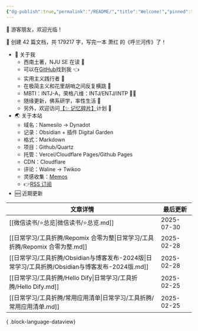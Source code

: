 ```yaml
---
{"dg-publish":true,"permalink":"/README/","title":"Welcome!","pinned":true,"tags":["home","gardenEntry"],"noteIcon":"1","created":"2023-07-14T17:22:00.770+08:00","updated":"2025-02-25T16:11:49.087+08:00"}
---
```


👋 游客朋友，欢迎光临！

<p><span>👏 创建 42 篇文档，共 179217 字，写完一本 萧红 的《呼兰河传》了！</span></p>

- 🤔 关于我
  - 西南土著，NJU SE 在读 📖
  - 可以在[GitHub](https://github.com/XR-Y)找到我 👈
  - 实用主义践行者 🙌
  - 在极简主义和花里胡哨之间反复横跳 🤹
  - MBTI：INTJ-A，荣格八维：INTJ/ENTJ/INTP 🙋‍♂️
  - 随缘更新，佛系研学，率性生活 🎉
  - 另外，欢迎访问[【✨ 记忆碎片】](https://memos.xryuu.com)计划 👀
- 🌏 关于本站
  - 域名：Namesilo → Dynadot
  - 记录：Obsidian + 插件 Digital Garden
  - 格式：Markdown
  - 项目：Github/Quartz
  - 托管：Vercel/Cloudflare Pages/Github Pages
  - CDN：Cloudflare
  - 评论：Waline → Twikoo
  - 灵感收集：[Memos](https://usememos.com/)
  - 👉[RSS 订阅](https://xryuu.com/feed.xml)
- 🆕 近期更新

| 文章详情                                                                   | 最后更新       |
| ---------------------------------------------------------------------- | ---------- |
| [[微信读书/⭐总览\|微信读书/⭐总览.md]]                                           | 2025-07-30 |
| [[日常学习/工具折腾/Repomix 合零为整\|日常学习/工具折腾/Repomix 合零为整.md]]               | 2025-02-28 |
| [[日常学习/工具折腾/Obsidian与博客发布-2024版\|日常学习/工具折腾/Obsidian与博客发布-2024版.md]] | 2025-02-28 |
| [[日常学习/工具折腾/Hello Dify\|日常学习/工具折腾/Hello Dify.md]]                   | 2025-02-25 |
| [[日常学习/工具折腾/常用应用清单\|日常学习/工具折腾/常用应用清单.md]]                           | 2025-02-25 |

{ .block-language-dataview}
